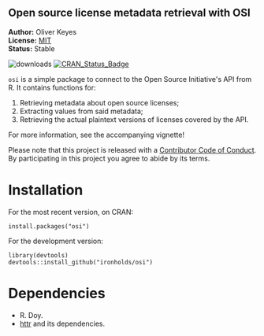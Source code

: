 ## Open source license metadata retrieval with OSI
__Author:__ Oliver Keyes<br/>
__License:__ [MIT](http://opensource.org/licenses/MIT)<br/>
__Status:__ Stable

![downloads](http://cranlogs.r-pkg.org/badges/grand-total/osi)
[![CRAN_Status_Badge](http://www.r-pkg.org/badges/version/osi)](https://cran.r-project.org/package=osi)

`osi` is a simple package to connect to the Open Source Initiative's API from R. It contains functions for:

1. Retrieving metadata about open source licenses;
2. Extracting values from said metadata;
3. Retrieving the actual plaintext versions of licenses covered by the API.

For more information, see the accompanying vignette! 

Please note that this project is released with a [Contributor Code of Conduct](CONDUCT.md). By participating in this project you agree to abide by its terms.

Installation
======

For the most recent version, on CRAN:

    install.packages("osi")
    
For the development version:

    library(devtools)
    devtools::install_github("ironholds/osi")
    
Dependencies
======
* R. Doy.
* [httr](https://cran.r-project.org/package=httr) and its dependencies.
